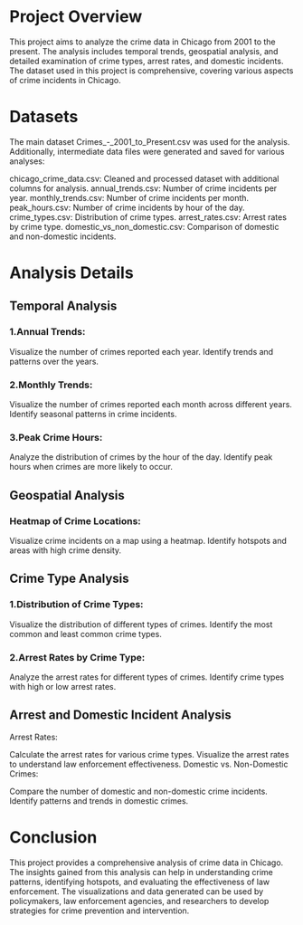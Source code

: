 # Project Overview
This project aims to analyze the crime data in Chicago from 2001 to the present. The analysis includes temporal trends, geospatial analysis, and detailed examination of crime types, arrest rates, and domestic incidents. The dataset used in this project is comprehensive, covering various aspects of crime incidents in Chicago.

# Datasets
The main dataset Crimes_-_2001_to_Present.csv was used for the analysis. Additionally, intermediate data files were generated and saved for various analyses:

chicago_crime_data.csv: Cleaned and processed dataset with additional columns for analysis.
annual_trends.csv: Number of crime incidents per year.
monthly_trends.csv: Number of crime incidents per month.
peak_hours.csv: Number of crime incidents by hour of the day.
crime_types.csv: Distribution of crime types.
arrest_rates.csv: Arrest rates by crime type.
domestic_vs_non_domestic.csv: Comparison of domestic and non-domestic incidents.
# Analysis Details
## Temporal Analysis
### 1.Annual Trends:

Visualize the number of crimes reported each year.
Identify trends and patterns over the years.
### 2.Monthly Trends:

Visualize the number of crimes reported each month across different years.
Identify seasonal patterns in crime incidents.
### 3.Peak Crime Hours:

Analyze the distribution of crimes by the hour of the day.
Identify peak hours when crimes are more likely to occur.
## Geospatial Analysis
### Heatmap of Crime Locations:
Visualize crime incidents on a map using a heatmap.
Identify hotspots and areas with high crime density.
## Crime Type Analysis
### 1.Distribution of Crime Types:

Visualize the distribution of different types of crimes.
Identify the most common and least common crime types.
### 2.Arrest Rates by Crime Type:

Analyze the arrest rates for different types of crimes.
Identify crime types with high or low arrest rates.
## Arrest and Domestic Incident Analysis
Arrest Rates:

Calculate the arrest rates for various crime types.
Visualize the arrest rates to understand law enforcement effectiveness.
Domestic vs. Non-Domestic Crimes:

Compare the number of domestic and non-domestic crime incidents.
Identify patterns and trends in domestic crimes.
# Conclusion
This project provides a comprehensive analysis of crime data in Chicago. The insights gained from this analysis can help in understanding crime patterns, identifying hotspots, and evaluating the effectiveness of law enforcement. The visualizations and data generated can be used by policymakers, law enforcement agencies, and researchers to develop strategies for crime prevention and intervention.
